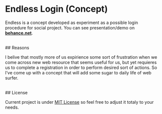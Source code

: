 # Endless Login (Concept) 

Endless is a concept developed as experiment as a possible login procedure for social project. You can see presentation/demo on  [**behance.net**](https://www.behance.net/gallery/46337983/Endless-Login-(Concept)).

<br />
## Reasons

I belive that mostly more of us expirience some sort of frustration when we come across new web resource that seems useful for us, but yet requieres us to complete a registration in order to perform desired sort of actions. So I’ve come up with a concept that will add some sugar to daily life of web surfer.

<br />
## License

Current project is under [MIT License](https://opensource.org/licenses/MIT) so feel free to adjust it totaly to your needs. 



